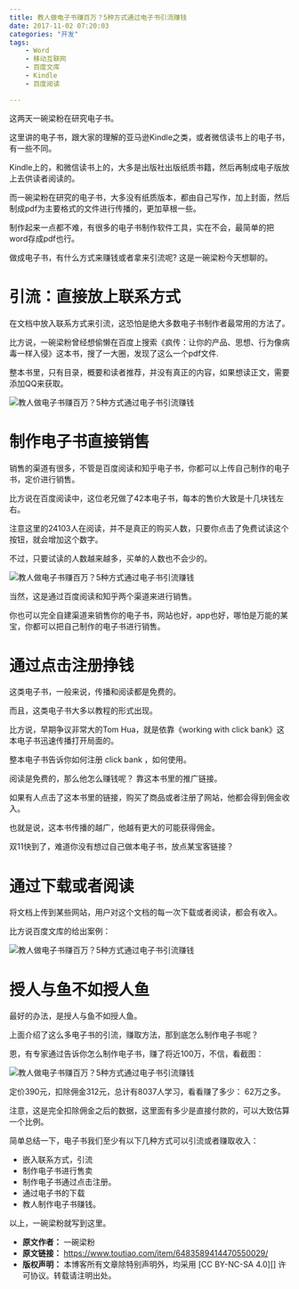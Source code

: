 ```yaml
---
title: 教人做电子书赚百万？5种方式通过电子书引流赚钱
date: 2017-11-02 07:20:03
categories: "开发"
tags:
	- Word
	- 移动互联网
	- 百度文库
	- Kindle
	- 百度阅读

---
```


这两天一碗梁粉在研究电子书。

这里讲的电子书，跟大家的理解的亚马逊Kindle之类，或者微信读书上的电子书，有一些不同。

Kindle上的，和微信读书上的，大多是出版社出版纸质书籍，然后再制成电子版放上去供读者阅读的。

而一碗梁粉在研究的电子书，大多没有纸质版本，都由自己写作，加上封面，然后制成pdf为主要格式的文件进行传播的，更加草根一些。

制作起来一点都不难，有很多的电子书制作软件工具，实在不会，最简单的把word存成pdf也行。

做成电子书，有什么方式来赚钱或者拿来引流呢? 这是一碗梁粉今天想聊的。

# 引流：直接放上联系方式 #

在文档中放入联系方式来引流，这恐怕是绝大多数电子书制作者最常用的方法了。

比方说，一碗梁粉曾经想偷懒在百度上搜索《疯传：让你的产品、思想、行为像病毒一样入侵》这本书，搜了一大圈，发现了这么一个pdf文件.

整本书里，只有目录，概要和读者推荐，并没有真正的内容，如果想读正文，需要添加QQ来获取。

![教人做电子书赚百万？5种方式通过电子书引流赚钱][5]

# 制作电子书直接销售 #

销售的渠道有很多，不管是百度阅读和知乎电子书，你都可以上传自己制作的电子书，定价进行销售。

比方说在百度阅读中，这位老兄做了42本电子书，每本的售价大致是十几块钱左右。

注意这里的24103人在阅读，并不是真正的购买人数，只要你点击了免费试读这个按钮，就会增加这个数字。

不过，只要试读的人数越来越多，买单的人数也不会少的。

![教人做电子书赚百万？5种方式通过电子书引流赚钱][5 1]

当然，这是通过百度阅读和知乎两个渠道来进行销售。

你也可以完全自建渠道来销售你的电子书，网站也好，app也好，哪怕是万能的某宝，你都可以把自己制作的电子书进行销售。

# 通过点击注册挣钱 #

这类电子书，一般来说，传播和阅读都是免费的。

而且，这类电子书大多以教程的形式出现。

比方说，早期争议非常大的Tom Hua，就是依靠《working with click bank》这本电子书迅速传播打开局面的。

整本电子书告诉你如何注册 click bank ，如何使用。

阅读是免费的，那么他怎么赚钱呢？ 靠这本书里的推广链接。

如果有人点击了这本书里的链接，购买了商品或者注册了网站，他都会得到佣金收入。

也就是说，这本书传播的越广，他越有更大的可能获得佣金。

双11快到了，难道你没有想过自己做本电子书，放点某宝客链接？

# 通过下载或者阅读 #

将文档上传到某些网站，用户对这个文档的每一次下载或者阅读，都会有收入。

比方说百度文库的给出案例：

![教人做电子书赚百万？5种方式通过电子书引流赚钱][5 2]

# 授人与鱼不如授人鱼 #

最好的办法，是授人与鱼不如授人鱼。

上面介绍了这么多电子书的引流，赚取方法，那到底怎么制作电子书呢？

恩，有专家通过告诉你怎么制作电子书，赚了将近100万，不信，看截图：

![教人做电子书赚百万？5种方式通过电子书引流赚钱][5 3]

定价390元，扣除佣金312元，总计有8037人学习，看看赚了多少： 62万之多。

注意，这是完全扣除佣金之后的数据，这里面有多少是直接付款的，可以大致估算一个比例。

简单总结一下，电子书我们至少有以下几种方式可以引流或者赚取收入：

 *  嵌入联系方式，引流
 *  制作电子书进行售卖
 *  制作电子书通过点击注册。
 *  通过电子书的下载
 *  教人制作电子书赚钱。

以上，一碗梁粉就写到这里。


[5]: /pro/os/crawler/IMIN-ABVZ-7VIF.jpg
[5 1]: /pro/os/crawler/NNBV-YBRA-F2YN.jpg
[5 2]: /pro/os/crawler/AYR6-N26R-32YE.jpg
[5 3]: /pro/os/crawler/AJUB-3QVY-RZAZ.jpg
 *  **原文作者：** 一碗梁粉
 *  **原文链接：** https://www.toutiao.com/item/6483589414470550029/
 *  **版权声明：** 本博客所有文章除特别声明外，均采用 [CC BY-NC-SA 4.0][] 许可协议。转载请注明出处。